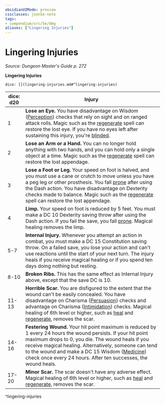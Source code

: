 ```yaml
---
obsidianUIMode: preview
cssclasses: json5e-note
tags:
- compendium/src/5e/dmg
aliases: ["Lingering Injuries"]
---
```

# Lingering Injuries
*Source: Dungeon Master's Guide p. 272* 

**Lingering Injuries**

`dice: [](lingering-injuries.md#^lingering-injuries)`

| dice: d20 | Injury |
|-----------|--------|
| 1 | **Lose an Eye.** You have disadvantage on Wisdom ([Perception](/3-Mechanics/CLI/rules/skills.md#Perception)) checks that rely on sight and on ranged attack rolls. Magic such as the [regenerate](/3-Mechanics/CLI/spells/regenerate.md) spell can restore the lost eye. If you have no eyes left after sustaining this injury, you're [blinded](/3-Mechanics/CLI/rules/conditions.md#blinded). |
| 2 | **Lose an Arm or a Hand.** You can no longer hold anything with two hands, and you can hold only a single object at a time. Magic such as the [regenerate](/3-Mechanics/CLI/spells/regenerate.md) spell can restore the lost appendage. |
| 3 | **Lose a Foot or Leg.** Your speed on foot is halved, and you must use a cane or crutch to move unless you have a peg leg or other prosthesis. You fall [prone](/3-Mechanics/CLI/rules/conditions.md#prone) after using the Dash action. You have disadvantage on Dexterity checks made to balance. Magic such as the [regenerate](/3-Mechanics/CLI/spells/regenerate.md) spell can restore the lost appendage. |
| 4 | **Limp.** Your speed on foot is reduced by 5 feet. You must make a DC 10 Dexterity saving throw after using the Dash action. If you fail the save, you fall [prone](/3-Mechanics/CLI/rules/conditions.md#prone). Magical healing removes the limp. |
| 5-7 | **Internal Injury.** Whenever you attempt an action in combat, you must make a DC 15 Constitution saving throw. On a failed save, you lose your action and can't use reactions until the start of your next turn. The injury heals if you receive magical healing or if you spend ten days doing nothing but resting. |
| 8-10 | **Broken Ribs.** This has the same effect as Internal Injury above, except that the save DC is 10. |
| 11-13 | **Horrible Scar.** You are disfigured to the extent that the wound can't be easily concealed. You have disadvantage on Charisma ([Persuasion](/3-Mechanics/CLI/rules/skills.md#Persuasion)) checks and advantage on Charisma ([Intimidation](/3-Mechanics/CLI/rules/skills.md#Intimidation)) checks. Magical healing of 6th level or higher, such as [heal](/3-Mechanics/CLI/spells/heal.md) and [regenerate](/3-Mechanics/CLI/spells/regenerate.md), removes the scar. |
| 14-16 | **Festering Wound.** Your hit point maximum is reduced by 1 every 24 hours the wound persists. If your hit point maximum drops to 0, you die. The wound heals if you receive magical healing. Alternatively, someone can tend to the wound and make a DC 15 Wisdom ([Medicine](/3-Mechanics/CLI/rules/skills.md#Medicine)) check once every 24 hours. After ten successes, the wound heals. |
| 17-20 | **Minor Scar.** The scar doesn't have any adverse effect. Magical healing of 6th level or higher, such as [heal](/3-Mechanics/CLI/spells/heal.md) and [regenerate](/3-Mechanics/CLI/spells/regenerate.md), removes the scar. |
^lingering-injuries